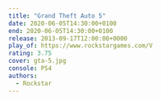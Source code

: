 ```yaml
---
title: "Grand Theft Auto 5"
date: 2020-06-05T14:30:00+0100
end: 2020-06-05T14:30:00+0100
release: 2013-09-17T12:00:00+0000
play_of: https://www.rockstargames.com/V
rating: 3.75
cover: gta-5.jpg
console: PS4
authors:
  - Rockstar
---
```

